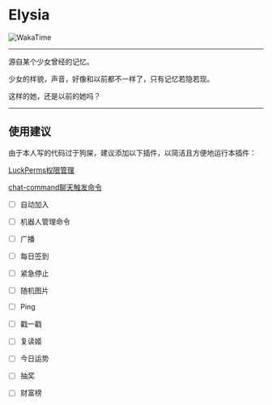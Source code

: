 # Elysia
![WakaTime](https://wakatime.com/badge/github/rong-xiaoli/Elysia.svg)

---
源自某个少女曾经的记忆。

少女的样貌，声音，好像和以前都不一样了，只有记忆若隐若现。

这样的她，还是以前的她吗？

---

使用建议
---
由于本人写的代码过于狗屎，建议添加以下插件，以简洁且方便地运行本插件：

[LuckPerms权限管理](https://github.com/Karlatemp/LuckPerms-Mirai)

[chat-command聊天触发命令](https://github.com/project-mirai/chat-command)


- [ ] 自动加入
- [ ] 机器人管理命令
- [ ] 广播
- [ ] 每日签到
- [ ] 紧急停止
- [ ] 随机图片
- [ ] Ping
- [ ] 戳一戳
- [ ] 复读姬
- [ ] 今日运势
- [ ] 抽奖
- [ ] 财富榜

